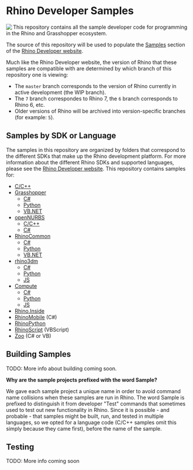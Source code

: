 # Rhino Developer Samples

<img align="left" src="https://raw.githubusercontent.com/mcneel/developer.rhino3d.com/main/resources/images/dev-logo-rhino-small.png">

This repository contains all the sample developer code for programming in the Rhino and Grasshopper ecosystem.

The source of this repository will be used to populate the [Samples](http://developer.rhino3d.com/samples/) section of the [Rhino Developer website](http://developer.rhino3d.com/).

Much like the Rhino Developer website, the version of Rhino that these samples are compatible with are determined by which branch of this repository one is viewing:

- The `master` branch corresponds to the version of Rhino currently in active development (the WIP branch).
- The `7` branch correspondes to Rhino 7, the `6` branch corresponds to Rhino 6, etc.
- Older versions of Rhino will be archived into version-specific branches (for example: `5`).

## Samples by SDK or Language

The samples in this repository are organized by folders that correspond to the different SDKs that make up the Rhino development platform.  For more information about the different Rhino SDKs and supported languages, please see the [Rhino Developer website](http://developer.rhino3d.com/).  This repository contains samples for:

- [C/C++](cpp)
- [Grasshopper](grasshopper)
  - [C#](grasshopper/cs)
  - [Python](grasshopper/py)
  - [VB.NET](grasshopper/vb)
- [openNURBS](opennurbs)
  - [C/C++](opennurbs/cpp)
  - [C#](opennurbs/cs)
- [RhinoCommon](rhinocommon)
  - [C#](rhinocommon/cs)
  - [Python](rhinocommon/py)
  - [VB.NET](rhinocommon/vb)
- [rhino3dm](rhino3dm)
  - [C#](rhino3dm/cs)
  - [Python](rhino3dm/py)
  - [JS](rhino3dm/js)
- [Compute](compute)
  - [C#](compute/cs)
  - [Python](compute/py)
  - [JS](compute/js)
- [Rhino.Inside](rhino.inside)
- [RhinoMobile](rhinomobile) (C#)
- [RhinoPython](rhinopython)
- [RhinoScript](rhinoscript) (VBScript)
- [Zoo](zoo) (C# or VB)

## Building Samples

TODO: More info about building coming soon.

**Why are the sample projects prefixed with the word Sample?**

We gave each sample project a unique name in order to avoid command name collisions when these samples are run in Rhino.  The word Sample is prefixed to distinguish it from developer "Test" commands that sometimes used to test out new functionality in Rhino.  Since it is possible - and probable - that samples might be built, run, and tested in multiple languages, so we opted for a language code (C/C++ samples omit this simply because they came first), before the name of the sample.

## Testing

TODO: More info coming soon
